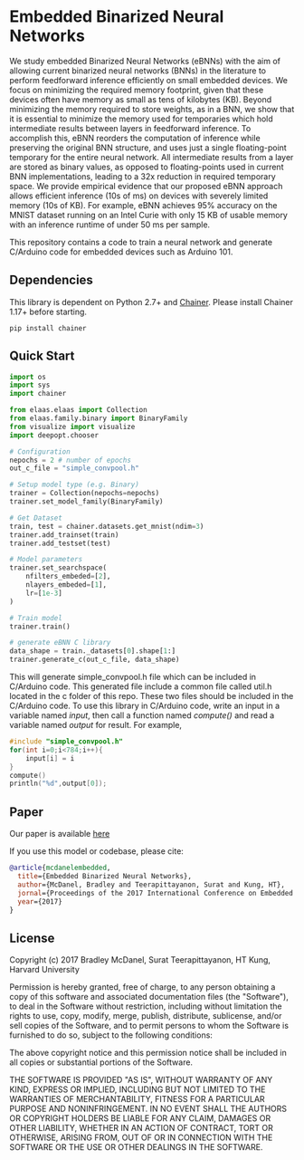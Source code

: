 # Embedded Binarized Neural Networks
    
We study embedded Binarized Neural Networks (eBNNs) with the aim of allowing current binarized neural networks (BNNs) in the literature to perform feedforward inference efficiently on small embedded devices. We focus on minimizing the required memory footprint, given that these devices often have memory as small as tens of kilobytes (KB). Beyond minimizing the memory required to store weights, as in a BNN, we show that it is essential to minimize the memory used for temporaries which hold intermediate results between layers in feedforward inference. To accomplish this, eBNN reorders the computation of inference while preserving the original BNN structure, and uses just a single floating-point temporary for the entire neural network. All intermediate results from a layer are stored as binary values, as opposed to floating-points used in current BNN implementations, leading to a 32x reduction in required temporary space. We provide empirical evidence that our proposed eBNN approach allows efficient inference (10s of ms) on devices with severely limited memory (10s of KB). For example, eBNN achieves 95% accuracy on the MNIST dataset running on an Intel Curie with only 15 KB of usable memory with an inference runtime of under 50 ms per sample.

This repository contains a code to train a neural network and generate C/Arduino code for embedded devices such as Arduino 101. 

## Dependencies

This library is dependent on Python 2.7+ and [Chainer](http://chainer.org/). Please install Chainer 1.17+ before starting.

```
pip install chainer
```

## Quick Start
```python
import os
import sys
import chainer

from elaas.elaas import Collection
from elaas.family.binary import BinaryFamily
from visualize import visualize
import deepopt.chooser

# Configuration
nepochs = 2 # number of epochs
out_c_file = "simple_convpool.h"

# Setup model type (e.g. Binary)
trainer = Collection(nepochs=nepochs)
trainer.set_model_family(BinaryFamily)

# Get Dataset
train, test = chainer.datasets.get_mnist(ndim=3)
trainer.add_trainset(train)
trainer.add_testset(test)

# Model parameters
trainer.set_searchspace(
    nfilters_embeded=[2],
    nlayers_embeded=[1],
    lr=[1e-3]
)

# Train model
trainer.train()

# generate eBNN C library
data_shape = train._datasets[0].shape[1:]
trainer.generate_c(out_c_file, data_shape)
```

This will generate simple_convpool.h file which can be included in C/Arduino code. This generated file include a common file called util.h located in the c folder of this repo. These two files should be included in the C/Arduino code. To use this library in C/Arduino code, write an input in a variable named *input*, then call a function named *compute()* and read a variable named *output* for result. For example,

```c
#include "simple_convpool.h"
for(int i=0;i<784;i++){
    input[i] = i
}
compute()
println("%d",output[0]);
```

## Paper

Our paper is available [here](http://www.eecs.harvard.edu/~htk/publication/2017-ewsn-mcdanel-teerapittayanon-kung.pdf)

If you use this model or codebase, please cite:
```bibtex
@article{mcdanelembedded,
  title={Embedded Binarized Neural Networks},
  author={McDanel, Bradley and Teerapittayanon, Surat and Kung, HT},
  jornal={Proceedings of the 2017 International Conference on Embedded Wireless Systems and Networks},
  year={2017}
}
```

## License
  
Copyright (c) 2017 Bradley McDanel, Surat Teerapittayanon, HT Kung, Harvard University

Permission is hereby granted, free of charge, to any person obtaining a copy
of this software and associated documentation files (the "Software"), to deal
in the Software without restriction, including without limitation the rights
to use, copy, modify, merge, publish, distribute, sublicense, and/or sell
copies of the Software, and to permit persons to whom the Software is
furnished to do so, subject to the following conditions:

The above copyright notice and this permission notice shall be included in all
copies or substantial portions of the Software.

THE SOFTWARE IS PROVIDED "AS IS", WITHOUT WARRANTY OF ANY KIND, EXPRESS OR
IMPLIED, INCLUDING BUT NOT LIMITED TO THE WARRANTIES OF MERCHANTABILITY,
FITNESS FOR A PARTICULAR PURPOSE AND NONINFRINGEMENT. IN NO EVENT SHALL THE
AUTHORS OR COPYRIGHT HOLDERS BE LIABLE FOR ANY CLAIM, DAMAGES OR OTHER
LIABILITY, WHETHER IN AN ACTION OF CONTRACT, TORT OR OTHERWISE, ARISING FROM,
OUT OF OR IN CONNECTION WITH THE SOFTWARE OR THE USE OR OTHER DEALINGS IN THE
SOFTWARE.  